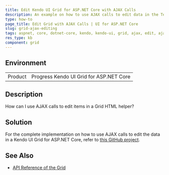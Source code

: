 ```yaml
---
title: Edit Kendo UI Grid for ASP.NET Core with AJAX Calls
description: An example on how to use AJAX calls to edit data in the Telerik UI for ASP.NET Core Grid HTML helper.
type: how-to
page_title: Edit Grid with AJAX Calls | UI for ASP.NET Core
slug: grid-ajax-editing
tags: aspnet, core, dotnet-core, kendo, kendo-ui, grid, ajax, edit, ajax-editing
res_type: kb
component: grid
---
```


## Environment

<table>
 <tr>
  <td>Product</td>
  <td>Progress Kendo UI Grid for ASP.NET Core</td>
 </tr>
</table>

## Description

How can I use AJAX calls to edit items in a Grid HTML helper?

## Solution

For the complete implementation on how to use AJAX calls to edit the data in a Kendo UI Grid for ASP.NET Core, refer to [this GitHub project](https://github.com/telerik/aspnet-core-examples/tree/master/grid/ajax-editing).

## See Also

* [API Reference of the Grid](https://docs.telerik.com/kendo-ui/api/javascript/ui/grid)
